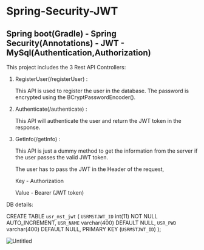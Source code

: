 # Spring-Security-JWT
## Spring boot(Gradle) - Spring Security(Annotations) - JWT - MySql(Authentication,Authorization)


This project includes the 3 Rest API Controllers:

1) RegisterUser(/registerUser) :

   This API is used to register the user in the database. The password is encrypted using the BCryptPasswordEncoder().
  
2) Authenticate(/authenticate) :

	This API will authenticate the user and return the JWT token in the response.
	
3) GetInfo(/getInfo) :

	This API is just a dummy method to get the information from the server if the user passes the valid JWT token.

	The user has to pass the JWT in the Header of the request,
	
	Key - Authorization
	
	Value - Bearer (JWT token)

DB details:

CREATE TABLE `usr_mst_jwt` (
  `USRMSTJWT_ID` int(11) NOT NULL AUTO_INCREMENT,
  `USR_NAME` varchar(400) DEFAULT NULL,
  `USR_PWD` varchar(400) DEFAULT NULL,
  PRIMARY KEY (`USRMSTJWT_ID`)
);

![Untitled](https://user-images.githubusercontent.com/37022051/85832489-dda96680-b798-11ea-9771-e295b12fcb83.png)



